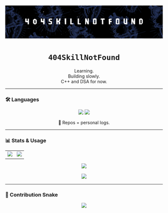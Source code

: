 <p align="center">
  <img src="banner.png" />
</p>

<h1 align="center"><code>404SkillNotFound</code></h1>

<p align="center">Learning.<br>Building slowly.<br>C++ and DSA for now.</p>

---

### 🛠 Languages
<p align="center">
  <img src="https://img.shields.io/badge/C%2B%2B-00599C?style=for-the-badge&logo=c%2B%2B&logoColor=white" />
  <img src="https://img.shields.io/badge/DSA-black?style=for-the-badge&logo=leetcode&logoColor=yellow" />
</p>

<p align="center">
  📂 Repos = personal logs.
</p>

---

### 📊 Stats & Usage

<table align="center">
  <tr>
    <td>
      <img src="https://github-readme-stats.vercel.app/api?username=404SkillNotFound&show_icons=true&theme=tokyonight&hide_border=true" width="440"/>
    </td>
    <td>
      <img src="https://github-readme-stats.vercel.app/api/top-langs/?username=404SkillNotFound&layout=compact&theme=tokyonight&hide_border=true" width="440"/>
    </td>
  </tr>
</table>

<p align="center">
  <img src="https://github-readme-streak-stats.herokuapp.com?user=404SkillNotFound&theme=tokyonight&hide_border=true" width="880"/>
</p>

<p align="center">
  <img src="https://github-profile-trophy.vercel.app/?username=404SkillNotFound&theme=tokyonight&margin-w=10&margin-h=15" width="880"/>
</p>

---

### 🐍 Contribution Snake

<p align="center">
  <img src="https://raw.githubusercontent.com/404SkillNotFound/404SkillNotFound/output/dist/github-contribution-grid-snake.svg" />
</p>
